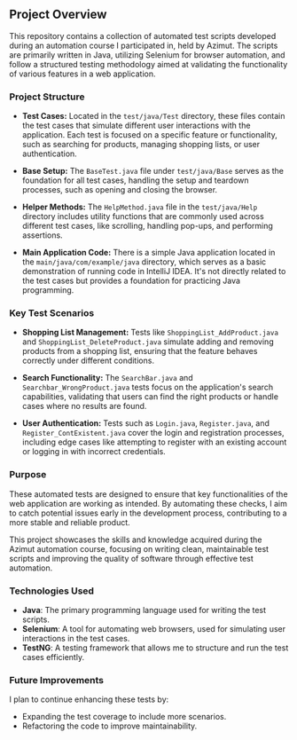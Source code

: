 ## Project Overview

This repository contains a collection of automated test scripts developed during an automation course I participated in, held by Azimut. The scripts are primarily written in Java, utilizing Selenium for browser automation, and follow a structured testing methodology aimed at validating the functionality of various features in a web application.

### Project Structure

- **Test Cases:** Located in the `test/java/Test` directory, these files contain the test cases that simulate different user interactions with the application. Each test is focused on a specific feature or functionality, such as searching for products, managing shopping lists, or user authentication.

- **Base Setup:** The `BaseTest.java` file under `test/java/Base` serves as the foundation for all test cases, handling the setup and teardown processes, such as opening and closing the browser.

- **Helper Methods:** The `HelpMethod.java` file in the `test/java/Help` directory includes utility functions that are commonly used across different test cases, like scrolling, handling pop-ups, and performing assertions.

- **Main Application Code:** There is a simple Java application located in the `main/java/com/example/java` directory, which serves as a basic demonstration of running code in IntelliJ IDEA. It's not directly related to the test cases but provides a foundation for practicing Java programming.

### Key Test Scenarios

- **Shopping List Management:** Tests like `ShoppingList_AddProduct.java` and `ShoppingList_DeleteProduct.java` simulate adding and removing products from a shopping list, ensuring that the feature behaves correctly under different conditions.

- **Search Functionality:** The `SearchBar.java` and `Searchbar_WrongProduct.java` tests focus on the application's search capabilities, validating that users can find the right products or handle cases where no results are found.

- **User Authentication:** Tests such as `Login.java`, `Register.java`, and `Register_ContExistent.java` cover the login and registration processes, including edge cases like attempting to register with an existing account or logging in with incorrect credentials.

### Purpose

These automated tests are designed to ensure that key functionalities of the web application are working as intended. By automating these checks, I aim to catch potential issues early in the development process, contributing to a more stable and reliable product.

This project showcases the skills and knowledge acquired during the Azimut automation course, focusing on writing clean, maintainable test scripts and improving the quality of software through effective test automation.

### Technologies Used

- **Java**: The primary programming language used for writing the test scripts.
- **Selenium**: A tool for automating web browsers, used for simulating user interactions in the test cases.
- **TestNG**: A testing framework that allows me to structure and run the test cases efficiently.

### Future Improvements

I plan to continue enhancing these tests by:
- Expanding the test coverage to include more scenarios.
- Refactoring the code to improve maintainability.

